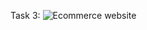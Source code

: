 Task 3:
![Ecommerce website](https://github.com/dharshinipriyamoshi/codsoft-tasks/assets/119474230/a0caf464-f836-4034-87d8-bf5bb0dd80e7)
